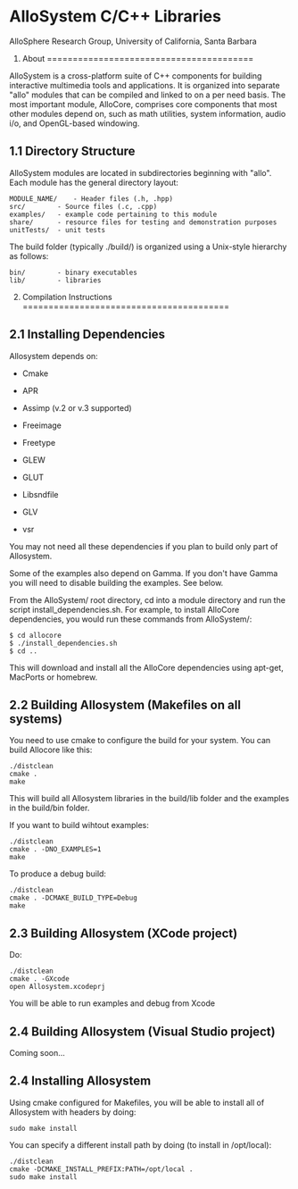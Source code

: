 # AlloSystem C/C++ Libraries

AlloSphere Research Group,
University of California, Santa Barbara


1. About
========================================

AlloSystem is a cross-platform suite of C++ components for building interactive multimedia tools and applications. It is organized into separate "allo" modules that can be compiled and linked to on a per need basis. The most important module, AlloCore, comprises core components that most other modules depend on, such as math utilities, system information, audio i/o, and OpenGL-based windowing.


1.1 Directory Structure
----------------------------------------

AlloSystem modules are located in subdirectories beginning with "allo". Each module has the general directory layout:

	MODULE_NAME/	- Header files (.h, .hpp)
	src/		- Source files (.c, .cpp)
	examples/	- example code pertaining to this module
	share/		- resource files for testing and demonstration purposes
	unitTests/	- unit tests

The build folder (typically ./build/) is organized using a Unix-style hierarchy as follows:

	bin/		- binary executables
	lib/		- libraries



2. Compilation Instructions
========================================

2.1 Installing Dependencies
----------------------------------------

Allosystem depends on:

 * Cmake

 * APR

 * Assimp (v.2 or v.3 supported)

 * Freeimage

 * Freetype

 * GLEW

 * GLUT

 * Libsndfile

 * GLV

 * vsr

You may not need all these dependencies if you plan to build only part of Allosystem.

Some of the examples also depend on Gamma. If you don't have Gamma you will need to disable building the examples. See below.

From the AlloSystem/ root directory, cd into a module directory and run the script install_dependencies.sh. For example, to install AlloCore dependencies, you would run these commands from AlloSystem/:

	$ cd allocore
	$ ./install_dependencies.sh
	$ cd ..

This will download and install all the AlloCore dependencies using apt-get, MacPorts or homebrew.


2.2 Building Allosystem (Makefiles on all systems)
----------------------------------------

You need to use cmake to configure the build for your system. You can build Allocore like this: 

	./distclean
	cmake .
	make

This will build all Allosystem libraries in the build/lib folder and the examples in the build/bin folder.

If you want to build wihtout examples:

	./distclean
	cmake . -DNO_EXAMPLES=1
	make

To produce a debug build:

	./distclean
	cmake . -DCMAKE_BUILD_TYPE=Debug
	make

2.3 Building Allosystem (XCode project)
----------------------------------------

Do:

	./distclean
	cmake . -GXcode
	open Allosystem.xcodeprj

You will be able to run examples and debug from Xcode

2.4 Building Allosystem (Visual Studio project)
----------------------------------------

Coming soon...

2.4 Installing Allosystem
----------------------------------------

Using cmake configured for Makefiles, you will be able to install all of Allosystem with headers by doing:

	sudo make install

You can specify a different install path by doing (to install in /opt/local):

	./distclean
	cmake -DCMAKE_INSTALL_PREFIX:PATH=/opt/local .
	sudo make install

